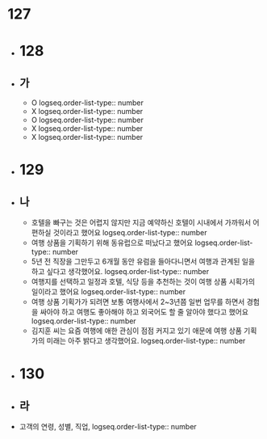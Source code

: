 # 127
- # 128
- ## 가
	- O
	  logseq.order-list-type:: number
	- X
	  logseq.order-list-type:: number
	- O
	  logseq.order-list-type:: number
	- X
	  logseq.order-list-type:: number
	- X
	  logseq.order-list-type:: number
- # 129
- ## 나
	- 호텔을 빠구는 것은 어렵지 않지만 지금 예약하신 호텔이 시내에서 가까워서 어 편하실 것이라고 했어요
	  logseq.order-list-type:: number
	- 여행 상품을 기획하기 위해 동유럽으로 떠났다고 했어요
	  logseq.order-list-type:: number
	- 5년 전 직장을 그만두고 6개월 동안 유럼을 들아다니면서 여행과 관계된 일을 하고 싶다고 생각했어요.
	  logseq.order-list-type:: number
	- 여행지를 선택하고 일정과 호텔, 식당 등을 추천하는 것이 여행 상품 시획가의 일이라고 했어요
	  logseq.order-list-type:: number
	- 여행 상품 기획가가 되려면 보통 여행사에서 2~3년쯤 일번 업무를 하면서 경험을 싸아야 하고 여행도 좋아해야 하고 외국어도 할 줄 알아야 했다고 했어요
	  logseq.order-list-type:: number
	- 김지훈 씨는 요즘 여행에 애한 관심이 점점 커지고 있기 애문에 여행 상품 기획가의 미래는 아주 밝다고 생각했어요.
	  logseq.order-list-type:: number
- # 130
- ## 라
- 고객의 연령, 성별, 직업,
  logseq.order-list-type:: number